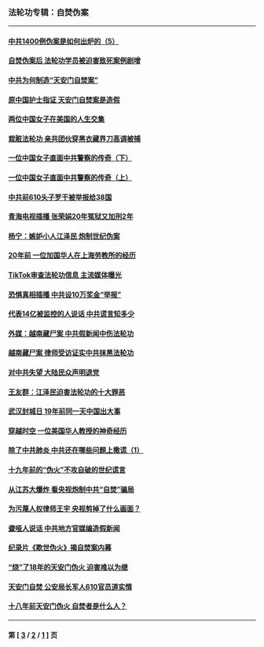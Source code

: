### 法轮功专辑：自焚伪案
---
#### [中共1400例伪案是如何出炉的（5）](../../pages/nf5562/n13226831.md?11030430) 
#### [自焚伪案后 法轮功学员被迫害致死案例剧增](../../pages/nf5562/n13190600.md?11030430) 
#### [中共为何制造“天安门自焚案”](../../pages/nf5562/n13183270.md?11030430) 
#### [原中国护士指证 天安门自焚案是造假](../../pages/nf5562/n13172289.md?11030430) 
#### [两位中国女子在美国的人生交集](../../pages/nf5562/n13156138.md?11030430) 
#### [栽赃法轮功 亲共团伙穿黑衣藏界刀高调被捕](../../pages/nf5562/n13073780.md?11030430) 
#### [一位中国女子直面中共警察的传奇（下）](../../pages/nf5562/n12989706.md?11030430) 
#### [一位中国女子直面中共警察的传奇（上）](../../pages/nf5562/n12985072.md?11030430) 
#### [中共前610头子罗干被举报给38国](../../pages/nf5562/n12975419.md?11030430) 
#### [青海电视插播 张荣娟20年冤狱又加刑2年](../../pages/nf5562/n12738166.md?11030430) 
#### [杨宁：嫉妒小人江泽民 炮制世纪伪案](../../pages/nf5562/n12724108.md?11030430) 
#### [20年前 一位加国华人在上海劳教所的经历](../../pages/nf5562/n12707932.md?11030430) 
#### [TikTok审查法轮功信息 主流媒体曝光](../../pages/nf5562/n12362336.md?11030430) 
#### [恐惧真相插播 中共设10万奖金“举报”](../../pages/nf5562/n12306396.md?11030430) 
#### [代表14亿被监控的人说话 中共谎言知多少](../../pages/nf5562/n12297484.md?11030430) 
#### [外媒：越南藏尸案 中共假新闻中伤法轮功](../../pages/nf5562/n12264411.md?11030430) 
#### [越南藏尸案 律师受访证实中共抹黑法轮功](../../pages/nf5562/n12261878.md?11030430) 
#### [对中共失望 大陆民众声明退党](../../pages/nf5562/n12187315.md?11030430) 
#### [王友群：江泽民迫害法轮功的十大罪恶](../../pages/nf5562/n12169074.md?11030430) 
#### [武汉封城日 19年前同一天中国出大事](../../pages/nf5562/n12150901.md?11030430) 
#### [穿越时空  一位美国华人教授的神奇经历](../../pages/nf5562/n12097460.md?11030430) 
#### [除了中共肺炎 中共还在哪些问题上撒谎（1）](../../pages/nf5562/n11955770.md?11030430) 
#### [十九年前的“伪火”不攻自破的世纪谎言](../../pages/nf5562/n11813238.md?11030430) 
#### [从江苏大爆炸 看央视炮制中共“自焚”骗局](../../pages/nf5562/n11140275.md?11030430) 
#### [为污蔑人权律师王宇 央视剪掉了什么画面？](../../pages/nf5562/n11130142.md?11030430) 
#### [聋哑人说话 中共地方官媒编造假新闻](../../pages/nf5562/n11006067.md?11030430) 
#### [纪录片《欺世伪火》揭自焚案内幕](../../pages/nf5562/n11002664.md?11030430) 
#### [“烧”了18年的天安门伪火 迫害难以为继](../../pages/nf5562/n10996660.md?11030430) 
#### [天安门自焚 公安局长军人610官员道实情](../../pages/nf5562/n10997098.md?11030430) 
#### [十八年前天安门伪火 自焚者是什么人？](../../pages/nf5562/n10996556.md?11030430) 

---
#### 第 [ [3](./3.md?11030430) / [2](./2.md?11030430) / [1](./1.md?11030430) ] 页
